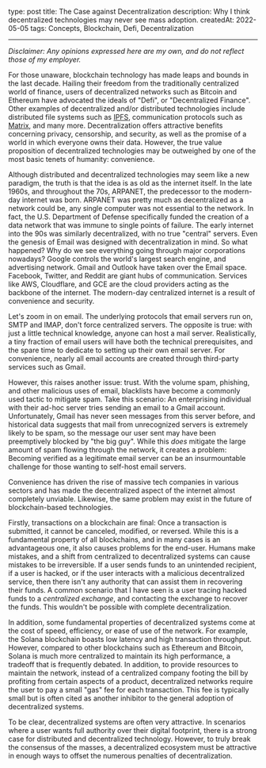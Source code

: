 type: post
title: The Case against Decentralization
description: Why I think decentralized technologies may never see mass adoption.
createdAt: 2022-05-05
tags: Concepts, Blockchain, Defi, Decentralization

---
*Disclaimer: Any opinions expressed here are my own, and do not reflect those of my employer.*

For those unaware, blockchain technology has made leaps and bounds in the last decade. Hailing their freedom from the traditionally centralized world of finance, users of decentralized networks such as Bitcoin and Ethereum have advocated the ideals of "Defi", or "Decentralized Finance". Other examples of decentralized and/or distributed technologies include distributed file systems such as [IPFS](https://ipfs.io/), communication protocols such as [Matrix](https://matrix.org/), and many more. Decentralization offers attractive benefits concerning privacy, censorship, and security, as well as the promise of a world in which everyone owns their data. However, the true value proposition of decentralized technologies may be outweighed by one of the most basic tenets of humanity: convenience.

Although distributed and decentralized technologies may seem like a new paradigm, the truth is that the idea is as old as the internet itself. In the late 1960s, and throughout the 70s, ARPANET, the predecessor to the modern-day internet was born. ARPANET was pretty much as decentralized as a network could be, any single computer was not essential to the network. In fact, the U.S. Department of Defense specifically funded the creation of a data network that was immune to single points of failure. The early internet into the 90s was similarly decentralized, with no true "central" servers. Even the genesis of Email was designed with decentralization in mind. So what happened? Why do we see everything going through major corporations nowadays? Google controls the world's largest search engine, and advertising network. Gmail and Outlook have taken over the Email space. Facebook, Twitter, and Reddit are giant hubs of communication. Services like AWS, Cloudflare, and GCE are the cloud providers acting as the backbone of the internet. The modern-day centralized internet is a result of convenience and security.

Let's zoom in on email. The underlying protocols that email servers run on, SMTP and IMAP, don't force centralized servers. The opposite is true: with just a little technical knowledge, anyone can host a mail server. Realistically, a tiny fraction of email users will have both the technical prerequisites, and the spare time to dedicate to setting up their own email server. For convenience, nearly all email accounts are created through third-party services such as Gmail. 

However, this raises another issue: trust. With the volume spam, phishing, and other malicious uses of email, blacklists have become a commonly used tactic to mitigate spam. Take this scenario: An enterprising individual with their ad-hoc server tries sending an email to a Gmail account. Unfortunately, Gmail has never seen messages from this server before, and historical data suggests that mail from unrecognized servers is extremely likely to be spam, so the message our user sent may have been preemptively blocked by "the big guy". While this *does* mitigate the large amount of spam flowing through the network, it creates a problem: Becoming verified as a legitimate email server can be an insurmountable challenge for those wanting to self-host email servers.

Convenience has driven the rise of massive tech companies in various sectors and has made the decentralized aspect of the internet almost completely unviable. Likewise, the same problem may exist in the future of blockchain-based technologies.

Firstly, transactions on a blockchain are final: Once a transaction is submitted, it cannot be canceled, modified, or reversed. While this is a fundamental property of all blockchains, and in many cases is an advantageous one, it also causes problems for the end-user. Humans make mistakes, and a shift from centralized to decentralized systems can cause mistakes to be irreversible. If a user sends funds to an unintended recipient, if a user is hacked, or if the user interacts with a malicious decentralized service, then there isn't any authority that can assist them in recovering their funds. A common scenario that I have seen is a user tracing hacked funds to a *centralized exchange*, and contacting the exchange to recover the funds. This wouldn't be possible with complete decentralization.

In addition, some fundamental properties of decentralized systems come at the cost of speed, efficiency, or ease of use of the network. For example, the Solana blockchain boasts low latency and high transaction throughput. However, compared to other blockchains such as Ethereum and Bitcoin, Solana is much more centralized to maintain its high performance, a tradeoff that is frequently debated. In addition, to provide resources to maintain the network, instead of a centralized company footing the bill by profiting from certain aspects of a product, decentralized networks require the user to pay a small "gas" fee for each transaction. This fee is typically small but is often cited as another inhibitor to the general adoption of decentralized systems.

To be clear, decentralized systems are often very attractive. In scenarios where a user wants full authority over their digital footprint, there is a strong case for distributed and decentralized technology. However, to truly break the consensus of the masses, a decentralized ecosystem must be attractive in enough ways to offset the numerous penalties of decentralization.
